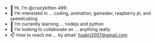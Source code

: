 - 👋 Hi, I’m @crazykitten-499
- 👀 I’m interested in ... coding, animation, gamedev, raspberry pi, and speedcubing
- 🌱 I’m currently learning ... nodejs and python
- 💞️ I’m looking to collaborate on ... anything really
- 📫 How to reach me ... by email: hsabri2007@gmail.com

<!---
crazykitten-499/crazykitten-499 is a ✨ special ✨ repository because its `README.md` (this file) appears on your GitHub profile.
You can click the Preview link to take a look at your changes.
--->
